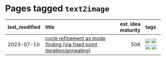 # Pages tagged `text2image`

|last_modified|title|est. idea maturity|tags
|:---|:---|---:|:---|
|2023-07-10|[cycle refinement as mode finding (via fixed point iteration/annealing)](../cycle_refinement_as_modefinding.md)|506|[![](https://img.shields.io/badge/tag-experimentation-3f9741)](../tags/experimentation.md) [![](https://img.shields.io/badge/tag-publication-ea1833)](../tags/publication.md) [![](https://img.shields.io/badge/tag-text2image-2b1224)](../tags/text2image.md) [![](https://img.shields.io/badge/tag-text2video-869cae)](../tags/text2video.md)|